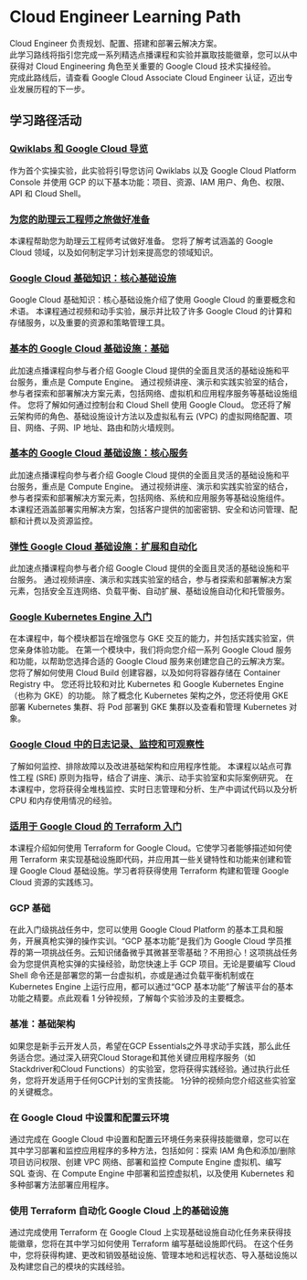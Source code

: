 # Cloud Engineer Learning Path
Cloud Engineer 负责规划、配置、搭建和部署云解决方案。  
此学习路线将指引您完成一系列精选点播课程和实验并赢取技能徽章，您可以从中获得对 Cloud Engineering 角色至关重要的 Google Cloud 技术实操经验。  
完成此路线后，请查看 Google Cloud Associate Cloud Engineer 认证，迈出专业发展历程的下一步。

## 学习路径活动
### [Qwiklabs 和 Google Cloud 导览](../labs/GSP282.md)
作为首个实操实验，此实验将引导您访问 Qwiklabs 以及 Google Cloud Platform Console 并使用 GCP 的以下基本功能：项目、资源、IAM 用户、角色、权限、API 和 Cloud Shell。

### [为您的助理云工程师之旅做好准备](./PreparingYourAssociateCloudEngineer.md)
本课程帮助您为助理云工程师考试做好准备。 您将了解考试涵盖的 Google Cloud 领域，以及如何制定学习计划来提高您的领域知识。

### [Google Cloud 基础知识：核心基础设施](./GoogleCloudFundamentals_CoreInfrastructure.md)
Google Cloud 基础知识：核心基础设施介绍了使用 Google Cloud 的重要概念和术语。 本课程通过视频和动手实验，展示并比较了许多 Google Cloud 的计算和存储服务，以及重要的资源和策略管理工具。

### [基本的 Google Cloud 基础设施：基础](./EssentialGoogleCloudInfra_Foundation.md)
此加速点播课程向参与者介绍 Google Cloud 提供的全面且灵活的基础设施和平台服务，重点是 Compute Engine。 通过视频讲座、演示和实践实验室的结合，参与者探索和部署解决方案元素，包括网络、虚拟机和应用程序服务等基础设施组件。 您将了解如何通过控制台和 Cloud Shell 使用 Google Cloud。 您还将了解云架构师的角色、基础设施设计方法以及虚拟私有云 (VPC) 的虚拟网络配置、项目、网络、子网、IP 地址、路由和防火墙规则。

### [基本的 Google Cloud 基础设施：核心服务](./EssentialGoogleCloudInfra_CoreServices.md)
此加速点播课程向参与者介绍 Google Cloud 提供的全面且灵活的基础设施和平台服务，重点是 Compute Engine。 通过视频讲座、演示和实践实验室的结合，参与者探索和部署解决方案元素，包括网络、系统和应用服务等基础设施组件。 本课程还涵盖部署实用解决方案，包括客户提供的加密密钥、安全和访问管理、配额和计费以及资源监控。

### [弹性 Google Cloud 基础设施：扩展和自动化](./ElasticGoogleCloudInfra_ScalingAndAutomation.md)
此加速点播课程向参与者介绍 Google Cloud 提供的全面且灵活的基础设施和平台服务。 通过视频讲座、演示和实践实验室的结合，参与者探索和部署解决方案元素，包括安全互连网络、负载平衡、自动扩展、基础设施自动化和托管服务。

### [Google Kubernetes Engine 入门](./GettingStartedWithGKE.md)
在本课程中，每个模块都旨在增强您与 GKE 交互的能力，并包括实践实验室，供您亲身体验功能。 在第一个模块中，我们将向您介绍一系列 Google Cloud 服务和功能，以帮助您选择合适的 Google Cloud 服务来创建您自己的云解决方案。 您将了解如何使用 Cloud Build 创建容器，以及如何将容器存储在 Container Registry 中。 您还将比较和对比 Kubernetes 和 Google Kubernetes Engine（也称为 GKE）的功能。 除了概念化 Kubernetes 架构之外，您还将使用 GKE 部署 Kubernetes 集群、将 Pod 部署到 GKE 集群以及查看和管理 Kubernetes 对象。

### [Google Cloud 中的日志记录、监控和可观察性](./LoggingMonitoringObservabilityInGoogleCloud.md)
了解如何监控、排除故障以及改进基础架构和应用程序性能。 本课程以站点可靠性工程 (SRE) 原则为指导，结合了讲座、演示、动手实验室和实际案例研究。 在本课程中，您将获得全堆栈监控、实时日志管理和分析、生产中调试代码以及分析 CPU 和内存使用情况的经验。

### [适用于 Google Cloud 的 Terraform 入门](./GettingStartedTerraform.md)
本课程介绍如何使用 Terraform for Google Cloud。它使学习者能够描述如何使用 Terraform 来实现基础设施即代码，并应用其一些关键特性和功能来创建和管理 Google Cloud 基础设施。学习者将获得使用 Terraform 构建和管理 Google Cloud 资源的实践练习。

### GCP 基础
在此入门级挑战任务中，您可以使用 Google Cloud Platform 的基本工具和服务，开展真枪实弹的操作实训。“GCP 基本功能”是我们为 Google Cloud 学员推荐的第一项挑战任务。云知识储备微乎其微甚至零基础？不用担心！这项挑战任务会为您提供真枪实弹的实操经验，助您快速上手 GCP 项目。无论是要编写 Cloud Shell 命令还是部署您的第一台虚拟机，亦或是通过负载平衡机制或在 Kubernetes Engine 上运行应用，都可以通过“GCP 基本功能”了解该平台的基本功能之精要。点此观看 1 分钟视频，了解每个实验涉及的主要概念。

### 基准：基础架构
如果您是新手云开发人员，希望在GCP Essentials之外寻求动手实践，那么此任务适合您。通过深入研究Cloud Storage和其他关键应用程序服务（如Stackdriver和Cloud Functions）的实验室，您将获得实践经验。通过执行此任务，您将开发适用于任何GCP计划的宝贵技能。 1分钟的视频向您介绍这些实验室的关键概念。

### 在 Google Cloud 中设置和配置云环境
通过完成在 Google Cloud 中设置和配置云环境任务来获得技能徽章，您可以在其中学习部署和监控应用程序的多种方法，包括如何：探索 IAM 角色和添加/删除项目访问权限、创建 VPC 网络、部署和监控 Compute Engine 虚拟机、编写 SQL 查询、在 Compute Engine 中部署和监控虚拟机，以及使用 Kubernetes 和多种部署方法部署应用程序。

### 使用 Terraform 自动化 Google Cloud 上的基础设施
通过完成使用 Terraform 在 Google Cloud 上实现基础设施自动化任务来获得技能徽章，您将在其中学习如何使用 Terraform 编写基础设施即代码。 在这个任务中，您将获得构建、更改和销毁基础设施、管理本地和远程状态、导入基础设施以及构建您自己的模块的实践经验。

